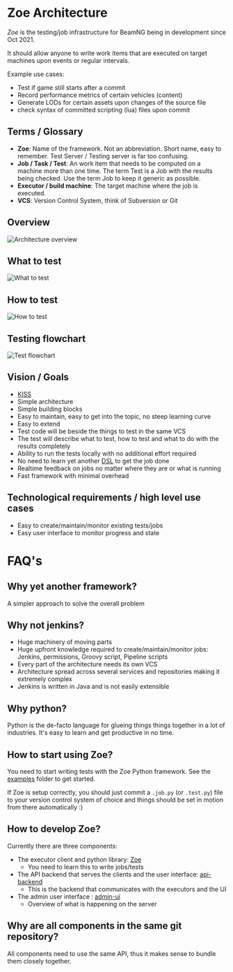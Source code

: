 # Zoe Architecture

*Zoe* is the testing/job infrastructure for BeamNG being in development since Oct 2021.

It should allow anyone to write work items that are executed on target machines upon events or regular intervals.

Example use cases:
* Test if game still starts after a commit
* Record performance metrics of certain vehicles (content)
* Generate LODs for certain assets upon changes of the source file
* check syntax of committed scripting (lua) files upon commit

## Terms / Glossary

* **Zoe**: Name of the framework. Not an abbreviation. Short name, easy to remember. Test Server / Testing server is far too confusing.
* **Job / Task / Test**: An work item that needs to be computed on a machine more than one time. The term Test is a Job with the results being checked. Use the term Job to keep it generic as possible.
* **Executor / build machine**: The target machine where the job is executed.
* **VCS**: Version Control System, think of Subversion or Git


## Overview
![Architecture overview](architecture.png)

## What to test
![What to test](what_to_test.png)

## How to test
![How to test](job.png)

## Testing flowchart
![Test flowchart](test_flow.png)

## Vision / Goals

* [KISS](https://en.wikipedia.org/wiki/KISS_principle)
* Simple architecture
* Simple building blocks
* Easy to maintain, easy to get into the topic, no steep learning curve
* Easy to extend
* Test code will be beside the things to test in the same VCS
* The test will describe what to test, how to test and what to do with the results completely
* Ability to run the tests locally with no additional effort required
* No need to learn yet another [DSL](https://en.wikipedia.org/wiki/Domain-specific_language) to get the job done
* Realtime feedback on jobs no matter where they are or what is running
* Fast framework with minimal overhead

## Technological requirements / high level use cases

* Easy to create/maintain/monitor existing tests/jobs
* Easy user interface to monitor progress and state

# FAQ's

## Why yet another framework?

A simpler approach to solve the overall problem

## Why not jenkins?

* Huge machinery of moving parts
* Huge upfront knowledge required to create/maintain/monitor jobs: Jenkins, permissions, Groovy script, Pipeline scripts
* Every part of the architecture needs its own VCS
* Architecture spread across several services and repositories making it extremely complex
* Jenkins is written in Java and is not easily extensible

## Why python?

Python is the de-facto language for glueing things things together in a lot of industries. It's easy to learn and get productive in no time.

## How to start using Zoe?

You need to start writing tests with the Zoe Python framework. See the [examples](client/examples) folder to get started.

If Zoe is setup correctly, you should just commit a `.job.py` (or `.test.py`) file to your version control system of choice and things should be set in motion from there automatically :)

## How to develop Zoe?

Currently there are three components:
* The executor client and python library: [Zoe](client/)
  * You need to learn this to write jobs/tests
* The API backend that serves the clients and the user interface: [api-backend](server/api-backend)
  * This is the backend that communicates with the executors and the UI
* The admin user interface : [admin-ui](server/admin-ui)
  * Overview of what is happening on the server

## Why are all components in the same git repository?

All components need to use the same API, thus it makes sense to bundle them closely together.
